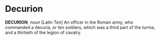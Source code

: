 # Decurion

**DECURION**, _noun_ \[Latin Ten\] An officer in the Roman army, who commanded a decuria, or ten soldiers, which was a third part of the turma, and a thirtieth of the legion of cavalry.